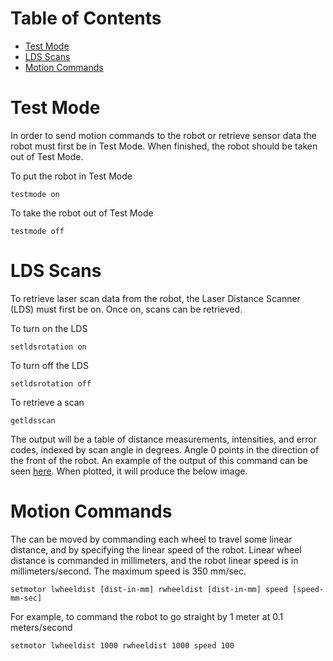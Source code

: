 # Table of Contents
- [Test Mode](#test_mode)
- [LDS Scans](#lds_scans)
- [Motion Commands](#motion_commands)

# Test Mode <a name="test_mode" />
In order to send motion commands to the robot or retrieve sensor data
the robot must first be in Test Mode.
When finished, the robot should be taken out of Test Mode.

To put the robot in Test Mode
```
testmode on
```

To take the robot out of Test Mode
```
testmode off
```

# LDS Scans <a name="lds_scans" />
To retrieve laser scan data from the robot, the Laser Distance Scanner (LDS)
must first be on. Once on, scans can be retrieved.

To turn on the LDS
```
setldsrotation on
```

To turn off the LDS
```
setldsrotation off
```

To retrieve a scan
```
getldsscan
```

The output will be a table of distance measurements, intensities, and error
codes, indexed by scan angle in degrees.
Angle 0 points in the direction of the front of the robot.
An example of the output of this command can be seen [here](example_outputs/lds_scan.txt).
When plotted, it will produce the below image.


# Motion Commands <a name="motion_commands" />
The can be moved by commanding each wheel to travel some linear distance,
and by specifying the linear speed of the robot.
Linear wheel distance is commanded in millimeters, and the robot linear speed
is in millimeters/second. The maximum speed is 350 mm/sec.

```
setmotor lwheeldist [dist-in-mm] rwheeldist [dist-in-mm] speed [speed-mm-sec]
```

For example, to command the robot to go straight by 1 meter at 0.1 meters/second
```
setmotor lwheeldist 1000 rwheeldist 1000 speed 100
```
